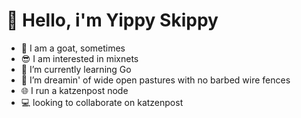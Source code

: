 # 🐐 Hello, i'm Yippy Skippy

- 🐐 I am a goat, sometimes
- 😎 I am interested in mixnets
- 🌱 I’m currently learning Go
- 💞️ I’m dreamin' of wide open pastures with no barbed wire fences
- 🌐 I run a katzenpost node
- 💻 looking to collaborate on katzenpost

<!---
yippyskippy/yippyskippy is a ✨ special ✨ repository because its `README.md` (this file) appears on your GitHub profile.
You can click the Preview link to take a look at your changes.
--->
